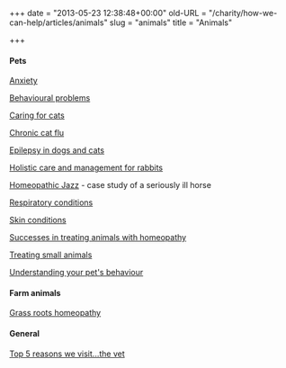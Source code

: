 +++
date = "2013-05-23 12:38:48+00:00"
old-URL = "/charity/how-we-can-help/articles/animals"
slug = "animals"
title = "Animals"

+++

#### Pets

[Anxiety](http://localhost/charity/how-we-can-help/articles/animals/all-creatures-great-and-small/)

[Behavioural problems](http://localhost/charity/how-we-can-help/articles/animals/behavioural-problems-in-pets/)

[Caring for cats](http://localhost/charity/how-we-can-help/articles/animals/caring-for-cats/)

[Chronic cat flu](http://localhost/charity/how-we-can-help/articles/animals/case-study-chronic-cat-flu/)

[Epilepsy in dogs and cats](http://localhost/charity/how-we-can-help/articles/animals/epilepsy-in-dogs-and-cats/)

[Holistic care and management for rabbits](http://localhost/charity/how-we-can-help/articles/animals/holistic-care-and-management-for-rabbits/)

[Homeopathic Jazz](http://localhost/charity/how-we-can-help/articles/animals/homeopathic-jazz/) - case study of a seriously ill horse

[Respiratory conditions](http://localhost/charity/how-we-can-help/articles/animals/homeopathy-for-animals)

[Skin conditions](http://localhost/charity/how-we-can-help/articles/animals/keeping-a-check-on-your-pets-coat/)

[Successes in treating animals with homeopathy](http://localhost/charity/how-we-can-help/articles/animals/homeopathy-thats-placebo-right/)

[Treating small animals](http://localhost/charity/how-we-can-help/articles/animals/rabbits-hamsters-guinea-pigs/)

[Understanding your pet's behaviour](http://localhost/charity/how-we-can-help/articles/animals/first-know-your-animal/)

#### Farm animals

[Grass roots homeopathy](http://localhost/charity/how-we-can-help/articles/animals/grass-roots-homeopathy/)

#### General

[Top 5 reasons we visit...the vet](http://localhost/charity/how-we-can-help/articles/animals/top-5-reasons-we-visit-the-vet/)
